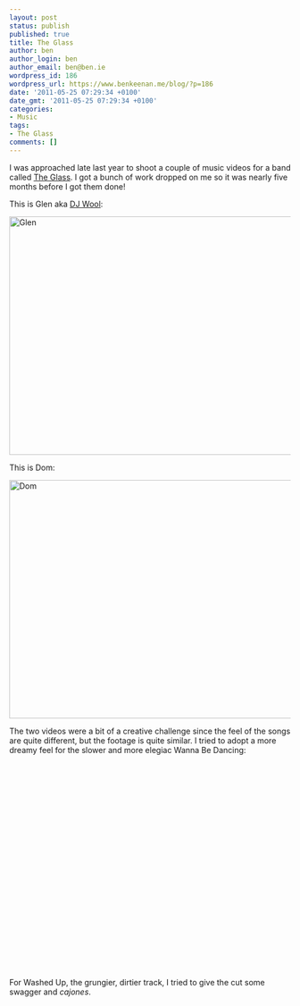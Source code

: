 ```yaml
---
layout: post
status: publish
published: true
title: The Glass
author: ben
author_login: ben
author_email: ben@ben.ie
wordpress_id: 186
wordpress_url: https://www.benkeenan.me/blog/?p=186
date: '2011-05-25 07:29:34 +0100'
date_gmt: '2011-05-25 07:29:34 +0100'
categories:
- Music
tags:
- The Glass
comments: []
---
```

<p>I was approached late last year to shoot a couple of music videos for a band called <a href="https://www.myspace.com/theglass" target="_blank">The Glass</a>. I got a bunch of work dropped on me so it was nearly five months before I got them done!</p>
<p>This is Glen aka <a href="https://www.myspace.com/djwool" target="_blank">DJ Wool</a>:</p>
<p><img class="aligncenter" src="https://farm6.static.flickr.com/5045/5219540542_a532809231_z.jpg" alt="Glen" width="640" height="427" /></p>
<p>This is Dom:</p>
<p><img class="aligncenter" src="https://farm6.static.flickr.com/5249/5219543140_b6f137360c_z.jpg" alt="Dom" width="640" height="427" /></p>
<p>The two videos were a bit of a creative challenge since the feel of the songs are quite different, but the footage is quite similar. I tried to adopt a more dreamy feel for the slower and more elegiac Wanna Be Dancing:</p>
<p style="text-align: center;"><object width="600" height="371" classid="clsid:d27cdb6e-ae6d-11cf-96b8-444553540000" codebase="https://download.macromedia.com/pub/shockwave/cabs/flash/swflash.cab#version=6,0,40,0"><param name="allowFullScreen" value="true" /><param name="allowscriptaccess" value="always" /><param name="src" value="https://www.youtube.com/v/UFUBQDnJBCs?fs=1&amp;hl=en_US&amp;hd=1" /><param name="allowfullscreen" value="true" /><embed width="600" height="371" type="application/x-shockwave-flash" src="https://www.youtube.com/v/UFUBQDnJBCs?fs=1&amp;hl=en_US&amp;hd=1" allowFullScreen="true" allowscriptaccess="always" allowfullscreen="true" /></object></p>
<p>For Washed Up, the grungier, dirtier track, I tried to give the cut some swagger and <em>cajones</em>.</p>
<p style="text-align: center;"><object width="600" height="371" classid="clsid:d27cdb6e-ae6d-11cf-96b8-444553540000" codebase="https://download.macromedia.com/pub/shockwave/cabs/flash/swflash.cab#version=6,0,40,0"><param name="allowFullScreen" value="true" /><param name="allowscriptaccess" value="always" /><param name="src" value="https://www.youtube.com/v/02OK-IxX828?fs=1&amp;hl=en_US&amp;hd=1" /><param name="allowfullscreen" value="true" /><embed width="600" height="371" type="application/x-shockwave-flash" src="https://www.youtube.com/v/02OK-IxX828?fs=1&amp;hl=en_US&amp;hd=1" allowFullScreen="true" allowscriptaccess="always" allowfullscreen="true" /></object></p>
